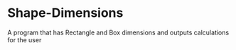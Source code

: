 # Shape-Dimensions
A program that has Rectangle and Box dimensions and outputs calculations for the user
